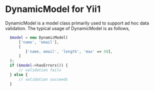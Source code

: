 # DynamicModel for Yii1

DynamicModel is a model class primarily used to support ad hoc data validation.
The typical usage of DynamicModel is as follows,
  
```php
  $model = new DynamicModel(
      ['name', 'email'],
      [
         ['name, email', 'length', 'max' => 50],
      ]
  );
  if ($model->hasErrors()) {
      // validation fails
  } else {
      // validation succeeds
  }
```
